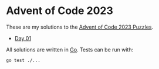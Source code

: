  # Advent of Code 2023

These are my solutions to the [Advent of Code 2023 Puzzles](https://adventofcode.com/2023/).

- [Day 01](./01/)

All solutions are written in [Go](https://go.dev). Tests can be run with:
```shell
go test ./...
```